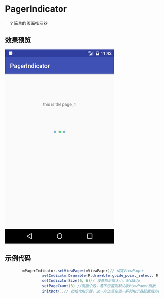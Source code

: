 ﻿# PagerIndicator
一个简单的页面指示器

效果预览
-------  

![image](https://github.com/silladus/PagerIndicator/blob/master/PagerIndicator/img/view.png)

示例代码
-------
```java
        mPagerIndicator.setViewPager(mViewPager)// 绑定ViewPager
                .setIndicatorDrawable(R.drawable.guide_point_select, R.drawable.guide_point_nomal)// 设置指示器样式
                .setIndicatorSize(6, 6)// 设置指示器大小，默认8dp
				.setPageCount(3) //页面个数，若不设置则默认取ViewPager页数
                .initDot();// 初始化指示器，这一方法须在做一系列指示器配置后方能调用
